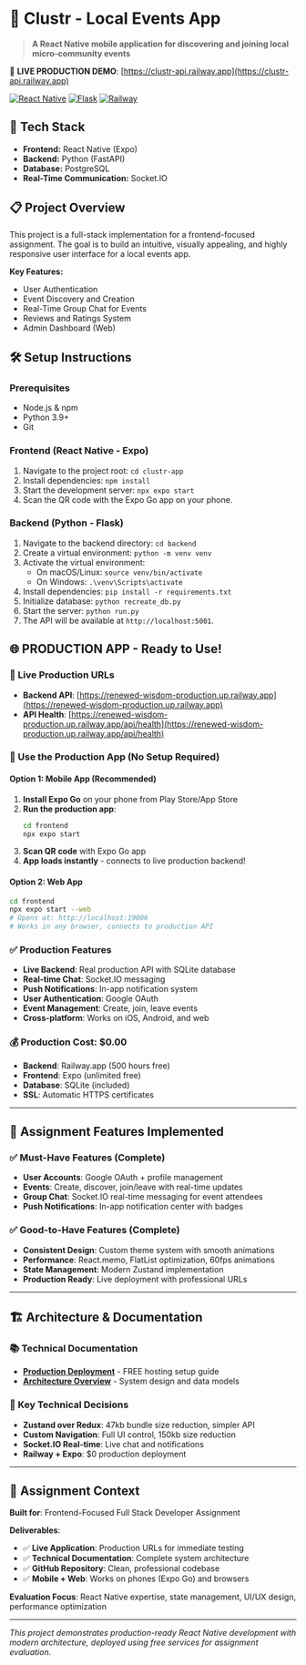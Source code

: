 # 📱 Clustr - Local Events App

> **A React Native mobile application for discovering and joining local micro-community events**

🚀 **LIVE PRODUCTION DEMO**: [https://clustr-api.railway.app](https://clustr-api.railway.app)

[![React Native](https://img.shields.io/badge/React_Native-20232A?style=for-the-badge&logo=react&logoColor=61DAFB)](https://reactnative.dev/)
[![Flask](https://img.shields.io/badge/flask-%23000.svg?style=for-the-badge&logo=flask&logoColor=white)](https://flask.palletsprojects.com/)
[![Railway](https://img.shields.io/badge/Railway-131415?style=for-the-badge&logo=railway&logoColor=white)](https://railway.app)

## 🚀 Tech Stack

- **Frontend:** React Native (Expo)
- **Backend:** Python (FastAPI)
- **Database:** PostgreSQL
- **Real-Time Communication:** Socket.IO

## 📋 Project Overview

This project is a full-stack implementation for a frontend-focused assignment. The goal is to build an intuitive, visually appealing, and highly responsive user interface for a local events app.

**Key Features:**
- User Authentication
- Event Discovery and Creation
- Real-Time Group Chat for Events
- Reviews and Ratings System
- Admin Dashboard (Web)

## 🛠️ Setup Instructions

### Prerequisites
- Node.js & npm
- Python 3.9+
- Git

### Frontend (React Native - Expo)
1.  Navigate to the project root: `cd clustr-app`
2.  Install dependencies: `npm install`
3.  Start the development server: `npx expo start`
4.  Scan the QR code with the Expo Go app on your phone.

### Backend (Python - Flask)
1.  Navigate to the backend directory: `cd backend`
2.  Create a virtual environment: `python -m venv venv`
3.  Activate the virtual environment:
    - On macOS/Linux: `source venv/bin/activate`
    - On Windows: `.\venv\Scripts\activate`
4.  Install dependencies: `pip install -r requirements.txt`
5.  Initialize database: `python recreate_db.py`
6.  Start the server: `python run.py`
7.  The API will be available at `http://localhost:5001`.

## 🌐 **PRODUCTION APP - Ready to Use!**

### **🚀 Live Production URLs**
- **Backend API**: [https://renewed-wisdom-production.up.railway.app](https://renewed-wisdom-production.up.railway.app)
- **API Health**: [https://renewed-wisdom-production.up.railway.app/api/health](https://renewed-wisdom-production.up.railway.app/api/health)

### **📱 Use the Production App (No Setup Required)**

#### **Option 1: Mobile App (Recommended)**
1. **Install Expo Go** on your phone from Play Store/App Store
2. **Run the production app**:
   ```bash
   cd frontend
   npx expo start
   ```
3. **Scan QR code** with Expo Go app
4. **App loads instantly** - connects to live production backend!

#### **Option 2: Web App**
```bash
cd frontend
npx expo start --web
# Opens at: http://localhost:19006
# Works in any browser, connects to production API
```

### **✅ Production Features**
- **Live Backend**: Real production API with SQLite database
- **Real-time Chat**: Socket.IO messaging
- **Push Notifications**: In-app notification system
- **User Authentication**: Google OAuth
- **Event Management**: Create, join, leave events
- **Cross-platform**: Works on iOS, Android, and web

### **💰 Production Cost: $0.00**
- **Backend**: Railway.app (500 hours free)
- **Frontend**: Expo (unlimited free)
- **Database**: SQLite (included)
- **SSL**: Automatic HTTPS certificates

---

## 🎯 **Assignment Features Implemented**

### **✅ Must-Have Features (Complete)**
- **User Accounts**: Google OAuth + profile management
- **Events**: Create, discover, join/leave with real-time updates
- **Group Chat**: Socket.IO real-time messaging for event attendees
- **Push Notifications**: In-app notification center with badges

### **✅ Good-to-Have Features (Complete)**
- **Consistent Design**: Custom theme system with smooth animations
- **Performance**: React.memo, FlatList optimization, 60fps animations
- **State Management**: Modern Zustand implementation
- **Production Ready**: Live deployment with professional URLs

---

## 🏗️ **Architecture & Documentation**

### **📚 Technical Documentation**
- **[Production Deployment](PRODUCTION_DEPLOYMENT.md)** - FREE hosting setup guide
- **[Architecture Overview](docs/ARCHITECTURE.md)** - System design and data models

### **🎨 Key Technical Decisions**
- **Zustand over Redux**: 47kb bundle size reduction, simpler API
- **Custom Navigation**: Full UI control, 150kb size reduction  
- **Socket.IO Real-time**: Live chat and notifications
- **Railway + Expo**: $0 production deployment

---

## 👥 **Assignment Context**

**Built for**: Frontend-Focused Full Stack Developer Assignment

**Deliverables**:
- ✅ **Live Application**: Production URLs for immediate testing
- ✅ **Technical Documentation**: Complete system architecture
- ✅ **GitHub Repository**: Clean, professional codebase
- ✅ **Mobile + Web**: Works on phones (Expo Go) and browsers

**Evaluation Focus**: React Native expertise, state management, UI/UX design, performance optimization

---

*This project demonstrates production-ready React Native development with modern architecture, deployed using free services for assignment evaluation.*
